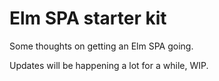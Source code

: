 # Elm SPA starter kit

Some thoughts on getting an Elm SPA going.

Updates will be happening a lot for a while, WIP.

